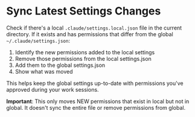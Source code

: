 # Sync Latest Settings Changes

Check if there's a local `.claude/settings.local.json` file in the current directory. If it exists and has permissions that differ from the global `~/.claude/settings.json`:

1. Identify the new permissions added to the local settings
2. Remove those permissions from the local settings.json
3. Add them to the global settings.json
4. Show what was moved

This helps keep the global settings up-to-date with permissions you've approved during your work sessions.

**Important**: This only moves NEW permissions that exist in local but not in global. It doesn't sync the entire file or remove permissions from global.
